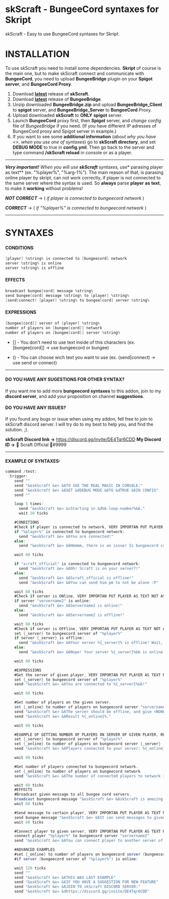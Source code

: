 # skScraft - BungeeCord syntaxes for Skript
skScraft - Easy to use BungeeCord syntaxes for Skript. 
# INSTALLATION
To use skScraft you need to install some dependencies. **Skript** of course is the main one, but to make skScraft connect and communicate with **BungeeCord**, you need to upload **BungeeBridge** plugin on your **Spigot server**, and **BungeeCord Proxy**.

1. Download **[latest](https://github.com/scraft-official/skScraft/releases/tag/1.0 "Click here to download, latest release!")** release of **skScraft**.
2. Download **[latest](https://www.spigotmc.org/resources/bungeebridge.5820/ "Click here to download, latest release!")** release of **BungeeBridge**.
3. Unzip downloaded **BungeeBridge.zip** and upload **BungeeBridge_Client** to **spigot** server, and **BungeeBridge_Server** to **BungeeCord** Proxy.
4. Upload downloaded **skScraft** to **ONLY** **spigot** server.
5. Launch **BungeeCord** proxy first, then **Spigot** server, and *change config* file of *BungeeBridge* if you need. (If you have different IP adresses of BungeeCord proxy and Spigot server in example.)
6. If you want to see some **additional information** (*about why you have <<none>>, when you use one of syntaxes*) go to **skScraft directory**, and set **DEBUG MODE** to true in **config.yml**. Then go back to the server and type command **/skScraft reload** in console or as a player.

------------

***Very important!** When you will use **skScraft** syntaxes, use** parasing player as text** (ex. "%player%", "%arg-1%"). The main reason of that, is parasing online player by skript, can not work correctly, if player is not connected to the same server where the syntax is used. So **always** parse **player** **as** **text**, to make it **working** without problems!

***NOT CORRECT*** -> ( *if player is connected to bungeecord network* )

***CORRECT*** -> ( *if "%player%" is connected to bungeecord network* )

------------


# SYNTAXES
#### CONDITIONS　

```java
[player] %string% is connected to [bungeecord] network
server %string% is online
server %string% is offline
```
#### EFFECTS　

```java
broadcast bungee[cord] message %string%
send bungee[cord] message %string% to [player] %string%
(send|connect) [player] %string% to bungee[cord] server %string%
```

#### EXPRESSIONS　

```java
[bungee[cord]] server of [player] %string%
number of players on [bungee[cord]] network
number of players on [bungee[cord]] server %string%
```
* [] - You don't need to use text inside of this characters (ex. [bungee[cord]] -> use bungeecord or bungee)

* () - You can choose wich text you want to use (ex. (send|connect) -> use send or connect)

------------
#### DO YOU HAVE ANY SUGESTIONS FOR OTHER SYNTAX?　
If you want me to add more **bungeecord syntaxes** to this addon, join to my **discord server**, and add your proposition on channel **suggestions**.

#### DO YOU HAVE ANY ISSUES?
If you found any bugs or issue when using my addon, fell free to join to skScraft discord server. I will try do to my best to help you, and find the solution. ;).

**skScraft Discord link ->** https://discord.gg/invite/DE4Tqr6CDD
**My Discord ID ->** 🚀 Scraft Official 🚀#9999

------------
#### EXAMPLE OF SYNTAXES:
```java
command /test:
  trigger:
    send ""
    send "&eskScraft &e» &6TO SEE THE REAL MAGIC IN CONSOLE:"
    send "&eskScraft &e» &6SET &dDEBUG MODE &6TO &dTRUE &6IN CONFIG"
    send ""

    loop 5 times:
      send "&eskScraft &e» &cStarting in &d%6-loop-number%&6."
      wait 20 ticks

    #CONDITIONS
    #Check if player is connected to network, VERY IMPORTAN PUT PLAYER AS TEXT NOT AS PLAYER!!! {"%player%", "%arg-1%", ect...}
    if "%player%" is connected to bungeecord network:
      send "&eskScraft &e» &6You are connected!"
    else:
      send "&eskScraft &e» &6Hmmmm, there is an issue! Is bungeecord connected?"

    wait 60 ticks

    if "scraft_official" is connected to bungeecord network:
      send "&eskScraft &e» &6Oh! Scraft is on your server?!"
    else:
      send "&eskScraft &e» &6Scraft_official is offline!"
      send "&eskScraft &e» &6You can send him pm to not be alone :P"

    wait 60 ticks
    #Check if server is ONline, VERY IMPORTAN PUT PLAYER AS TEXT NOT AS PLAYER!!! {"%player%", "%arg-1%", ect...}
    if server "servername2" is online:
      send "&eskScraft &e» &6Servername2 is online!"
    else:
      send "&eskScraft &e» &6Servername2 is offline!"

    wait 60 ticks
    #Check if server is OFFline, VERY IMPORTAN PUT PLAYER AS TEXT NOT AS PLAYER!!! {"%player%", "%arg-1%", ect...}
    set {_server} to bungeecord server of "%player%"
    if server {_server} is offline:
      send "&eskScraft &e» &6Your server %{_server}% is offline! Wait, what????? How did you run the command???"
    else:
      send "&eskScraft &e» &6Nope! Your server %{_server}%&6 is online!"

    wait 60 ticks

    #EXPRESSIONS
    #Get the server of given player, VERY IMPORTAN PUT PLAYER AS TEXT NOT AS PLAYER!!! {"%player%", "%arg-1%", ect...}
    set {_server} to bungeecord server of "%player%"
    send "&eskScraft &e» &6You are connected to %{_server}%&6!"

    wait 60 ticks

    #Get number of players on the given server.
    set {_online} to number of players on bungeecord server "servername2"
    send "&eskScraft &e» &6The server should be offline, and give <NONE>."
    send "&eskScraft &e» &6Result %{_online}%."

    wait 60 ticks

    #EXAMPLE OF GETTING NUMBER OF PLAYERS ON SERVER OF GIVEN PLAYER, REMEBER TO PUT PLAYER AS TEXT!!!
    set {_server} to bungeecord server of "%player%"
    set {_online} to number of players on bungeecord server {_server}
    send "&eskScraft &e» &6Players connected to your server: %{_online}%"

    wait 60 ticks

    #Get number of players connected to bungeecord network.
    set {_online} to number of players on bungeecord network
    send "&eskScraft &e» &6The number of connected players to network is: %{_online}%"

    wait 60 ticks
    #EFFECTS
    #Broadcast given message to all bungee cord servers.
    broadcast bungeecord message "&eskScraft &e» &6skScraft is amazing! It can broadcast messages!"
    wait 60 ticks

    #Send message to certain player, VERY IMPORTAN PUT PLAYER AS TEXT NOT AS PLAYER!!! {"%player%", "%arg-1%", ect...}
    send bungee message "&eskScraft &e» &6It can send messages to given player!" to "%player%"
    wait 60 ticks

    #Connect player to given server, VERY IMPORTAN PUT PLAYER AS TEXT NOT AS PLAYER!!! {"%player%", "%arg-1%", ect...}
    connect player "%player%" to bungeecord server "servername2"
    send "&eskScraft &e» &6You can connect player to another server of your network, for this example it will give no results."

    #ADVANCED EXAMPLES
    #set {_online} to number of players on bungeecord server (bungeecord server of "%player%")
    #if server (bungeecord server of "%player%") is online:

    wait 120 ticks
    send ""
    send "&eskScraft &e» &6THIS WAS LAST EXAMPLE"
    send "&eskScraft &e» &6IF YOU HAVE A SUGGESTION FOR NEW FEATURE"
    send "&eskScraft &e» &6JOIN TO skScraft DISCORD SERVER:"
    send "&eskScraft &e» &dhttps://discord.gg/invite/DE4Tqr6CDD"
```
